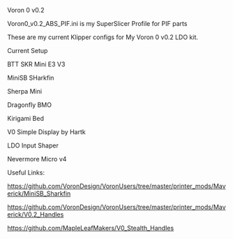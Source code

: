 Voron 0 v0.2

Voron0_v0.2_ABS_PIF.ini is my SuperSlicer Profile for PIF parts

These are my current Klipper configs for My Voron 0 v0.2 LDO kit.

Current Setup

BTT SKR Mini E3 V3

MiniSB SHarkfin

Sherpa Mini

Dragonfly BMO

Kirigami Bed

V0 Simple Display by Hartk

LDO Input Shaper

Nevermore Micro v4 

Useful Links:

https://github.com/VoronDesign/VoronUsers/tree/master/printer_mods/Maverick/MiniSB_Sharkfin

https://github.com/VoronDesign/VoronUsers/tree/master/printer_mods/Maverick/V0.2_Handles

https://github.com/MapleLeafMakers/V0_Stealth_Handles


